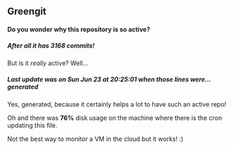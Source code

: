 ## Greengit

#### Do you wonder why this repository is so active?

##### After all it has 3168 commits!

But is it *really* active? Well...

##### Last update was on Sun Jun 23 at 20:25:01 when those lines were... generated

Yes, generated, because it certainly helps a lot to have such an active repo!

Oh and there was **76%** disk usage on the machine
where there is the cron updating this file.

Not the best way to monitor a VM in the cloud but it works! :)
